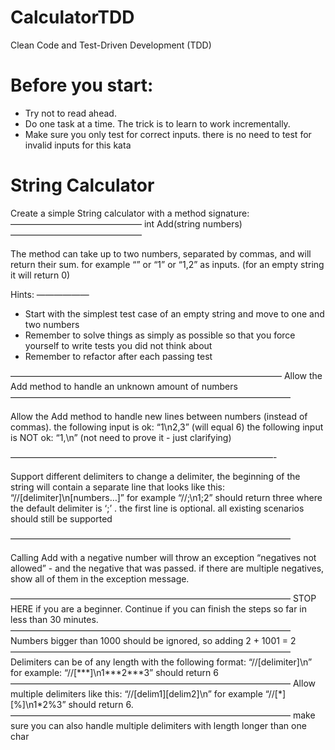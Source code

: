 # CalculatorTDD
Clean Code and Test-Driven Development (TDD)
<h1>Before you start:</h1> 
<ul>
  <li>Try not to read ahead.</li>
  <li>Do one task at a time. The trick is to learn to work incrementally.</li>
  <li>
Make sure you only test for correct inputs. there is no need to test for invalid inputs for this kata</li>
</ul>

<h1>String Calculator</h1>

Create a simple String calculator with a method signature:
———————————————
int Add(string numbers)
———————————————
<p>The method can take up to two numbers, separated by commas, and will return their sum. 
for example “” or “1” or “1,2” as inputs.
(for an empty string it will return 0) </p>
Hints:
——————
<ul>
  <li>Start with the simplest test case of an empty string and move to one and two numbers
</li>
  <li>Remember to solve things as simply as possible so that you force yourself to write tests you did not think about
</li>
  <li>Remember to refactor after each passing test</pre>
</li>
</ul>
———————————————————————————————
Allow the Add method to handle an unknown amount of numbers
————————————————————————————————
<p>Allow the Add method to handle new lines between numbers (instead of commas).
the following input is ok: “1\n2,3” (will equal 6)
the following input is NOT ok: “1,\n” (not need to prove it - just clarifying)</p>
——————————————————————————————-
<p>Support different delimiters
to change a delimiter, the beginning of the string will contain a separate line that looks like this: “//[delimiter]\n[numbers…]” for example “//;\n1;2” should return three where the default delimiter is ‘;’ .
the first line is optional. all existing scenarios should still be supported</p>
————————————————————————————————
<p>Calling Add with a negative number will throw an exception “negatives not allowed” - and the negative that was passed. 
if there are multiple negatives, show all of them in the exception message.</p>
————————————————————————————————
STOP HERE if you are a beginner. Continue if you can finish the steps so far in less than 30 minutes.
————————————————————————————————
Numbers bigger than 1000 should be ignored, so adding 2 + 1001 = 2
————————————————————————————————
Delimiters can be of any length with the following format: “//[delimiter]\n” for example: “//[***]\n1***2***3” should return 6
————————————————————————————————
Allow multiple delimiters like this: “//[delim1][delim2]\n” for example “//[*][%]\n1*2%3” should return 6.
————————————————————————————————
make sure you can also handle multiple delimiters with length longer than one char
